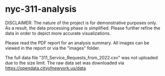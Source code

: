 # nyc-311-analysis

DISCLAIMER: The nature of the project is for demonstrative purposes only. As a result, the data processing phase is simplified. Please further refine the data in order to depict more accurate visualizations. 

Please read the PDF report for an analysis summary. All images can be viewed in the report or via the "images" folder.

The full data file "311_Service_Requests_from_2022.csv" was not uploaded due to the size limit. The raw data set was downloaded via https://opendata.cityofnewyork.us/data
